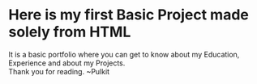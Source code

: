 # Here is my first Basic Project made solely from HTML 
It is a basic portfolio where you can get to know about my Education, Experience and about my Projects.<br>
Thank you for reading.
~Pulkit
